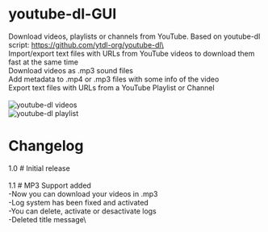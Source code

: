 # youtube-dl-GUI
Download videos, playlists or channels from YouTube. Based on youtube-dl script: https://github.com/ytdl-org/youtube-dl\
\
Import/export text files with URLs from YouTube videos to download them fast at the same time\
Download videos as .mp3 sound files\
Add metadata to .mp4 or .mp3 files with some info of the video\
Export text files with URLs from a YouTube Playlist or Channel\
\
![youtube-dl videos](https://user-images.githubusercontent.com/24766260/56608347-e2a9dd80-660a-11e9-9eee-f23c8391c905.png)
\
![youtube-dl playlist](https://user-images.githubusercontent.com/24766260/56608349-e2a9dd80-660a-11e9-9e87-84151b43b060.png)

# Changelog
1.0 # Initial release\
\
1.1 # MP3 Support added\
 -Now you can download your videos in .mp3\
 -Log system has been fixed and activated\
 -You can delete, activate or desactivate logs\
 -Deleted title message\
